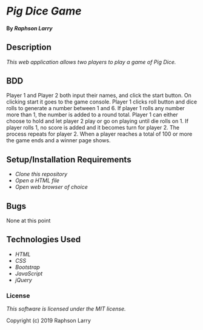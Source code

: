 # _Pig Dice Game_

#### By _Raphson Larry_

## Description

_This web application allows two players to play a game of Pig Dice._

## BDD
Player 1 and Player 2 both input their names, and click the start button.
On clicking start it goes to the game console.
Player 1 clicks roll button and dice rolls to generate a number between 1 and 6.
If player 1 rolls any number more than 1, the number is added to a round total.
Player 1 can either choose to hold and let player 2 play or go on playing until die rolls on 1.
If player rolls 1, no score is added and it becomes turn for player 2.
The process repeats for player 2.
When a player reaches a total of 100 or more the game ends and a winner page shows.

## Setup/Installation Requirements

* _Clone this repository_
* _Open a HTML file_
* _Open web browser of choice_

## Bugs
None at this point


## Technologies Used

* _HTML_
* _CSS_
* _Bootstrap_
* _JavaScript_
* _jQuery_

### License

*This software is licensed under the MIT license.*

Copyright (c) 2019 Raphson Larry
